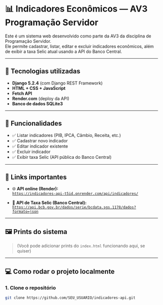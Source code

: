 # 📊 Indicadores Econômicos — AV3 Programação Servidor

Este é um sistema web desenvolvido como parte da AV3 da disciplina de Programação Servidor.  
Ele permite cadastrar, listar, editar e excluir indicadores econômicos, além de exibir a taxa Selic atual usando a API do Banco Central.

---

## 🔧 Tecnologias utilizadas

- **Django 5.2.4** (com Django REST Framework)
- **HTML + CSS + JavaScript**
- **Fetch API**
- **Render.com** (deploy da API)
- **Banco de dados SQLite3**

---

## 📌 Funcionalidades

- ✅ Listar indicadores (PIB, IPCA, Câmbio, Receita, etc.)
- ✅ Cadastrar novo indicador
- ✅ Editar indicador existente
- ✅ Excluir indicador
- ✅ Exibir taxa Selic (API pública do Banco Central)

---

## 🔗 Links importantes

- 🌐 **API online (Render):**  
  [`https://indicadores-api-t5id.onrender.com/api/indicadores/`](https://indicadores-api-t5id.onrender.com/api/indicadores/)

- 📄 **API de Taxa Selic (Banco Central):**  
  [`https://api.bcb.gov.br/dados/serie/bcdata.sgs.1178/dados?formato=json`](https://api.bcb.gov.br/dados/serie/bcdata.sgs.1178/dados?formato=json)

---

## 🖼️ Prints do sistema

> (Você pode adicionar prints do `index.html` funcionando aqui, se quiser)

---

## 💻 Como rodar o projeto localmente

### 1. Clone o repositório
```bash
git clone https://github.com/SEU_USUARIO/indicadores-api.git
